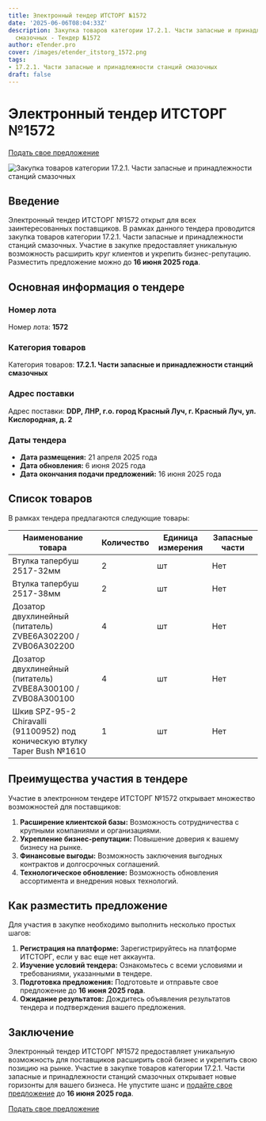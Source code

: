```yaml
---
title: Электронный тендер ИТСТОРГ №1572
date: '2025-06-06T08:04:33Z'
description: Закупка товаров категории 17.2.1. Части запасные и принадлежности станций
  смазочных - Тендер №1572
author: eTender.pro
cover: /images/etender_itstorg_1572.png
tags:
- 17.2.1. Части запасные и принадлежности станций смазочных
draft: false
---
```

# Электронный тендер ИТСТОРГ №1572

[Подать свое предложение](https://itstorg.ru/tender-1572?utm_source=etender)

![Закупка товаров категории 17.2.1. Части запасные и принадлежности станций смазочных](/images/etender_itstorg_1572.png)

## Введение

Электронный тендер ИТСТОРГ №1572 открыт для всех заинтересованных поставщиков. В рамках данного тендера проводится закупка товаров категории 17.2.1. Части запасные и принадлежности станций смазочных. Участие в закупке предоставляет уникальную возможность расширить круг клиентов и укрепить бизнес-репутацию. Разместить предложение можно до **16 июня 2025 года**.

## Основная информация о тендере

### Номер лота

Номер лота: **1572**

### Категория товаров

Категория товаров: **17.2.1. Части запасные и принадлежности станций смазочных**

### Адрес поставки

Адрес поставки: **DDP, ЛНР, г.о. город Красный Луч, г. Красный Луч, ул. Кислородная, д. 2**

### Даты тендера

- **Дата размещения:** 21 апреля 2025 года
- **Дата обновления:** 6 июня 2025 года
- **Дата окончания подачи предложений:** 16 июня 2025 года

## Список товаров

В рамках тендера предлагаются следующие товары:

| Наименование товара                                      | Количество | Единица измерения | Запасные части |
|---------------------------------------------------------|------------|-------------------|----------------|
| Втулка тапербуш 2517-32мм                               | 2          | шт                | Нет            |
| Втулка тапербуш 2517-38мм                               | 2          | шт                | Нет            |
| Дозатор двухлинейный (питатель) ZVBE6A302200 / ZVB06A302200 | 4          | шт                | Нет            |
| Дозатор двухлинейный (питатель) ZVBE8A300100 / ZVB08A300100 | 4          | шт                | Нет            |
| Шкив SPZ-95-2 Chiravalli (91100952) под коническую втулку Taper Bush №1610 | 1          | шт                | Нет            |

## Преимущества участия в тендере

Участие в электронном тендере ИТСТОРГ №1572 открывает множество возможностей для поставщиков:

1. **Расширение клиентской базы:** Возможность сотрудничества с крупными компаниями и организациями.
2. **Укрепление бизнес-репутации:** Повышение доверия к вашему бизнесу на рынке.
3. **Финансовые выгоды:** Возможность заключения выгодных контрактов и долгосрочных соглашений.
4. **Технологическое обновление:** Возможность обновления ассортимента и внедрения новых технологий.

## Как разместить предложение

Для участия в закупке необходимо выполнить несколько простых шагов:

1. **Регистрация на платформе:** Зарегистрируйтесь на платформе ИТСТОРГ, если у вас еще нет аккаунта.
2. **Изучение условий тендера:** Ознакомьтесь с всеми условиями и требованиями, указанными в тендере.
3. **Подготовка предложения:** Подготовьте и отправьте свое предложение до **16 июня 2025 года**.
4. **Ожидание результатов:** Дождитесь объявления результатов тендера и подтверждения вашего предложения.

## Заключение

Электронный тендер ИТСТОРГ №1572 предоставляет уникальную возможность для поставщиков расширить свой бизнес и укрепить свою позицию на рынке. Участие в закупке товаров категории 17.2.1. Части запасные и принадлежности станций смазочных открывает новые горизонты для вашего бизнеса. Не упустите шанс и [подайте свое предложение](https://itstorg.ru/tender-1572?utm_source=etender) до **16 июня 2025 года**.

[Подать свое предложение](https://itstorg.ru/tender-1572?utm_source=etender)